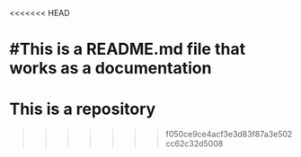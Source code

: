 <<<<<<< HEAD

#This is a README.md file that works as a documentation
=======
# This is a repository
>>>>>>> f050ce9ce4acf3e3d83f87a3e502cc62c32d5008
